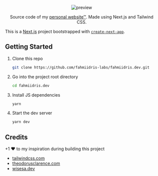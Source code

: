 <p align="center">
  <img src="https://www.fahmiidris.dev/images/preview.jpg" alt='preview'>
</p>
<p align="center">
  Source code of my <a href='https://www.fahmiidris.dev'>personal website™</a>. Made using Next.js and Tailwind CSS.
</p>

This is a [Next.js](https://nextjs.org/) project bootstrapped with [`create-next-app`](https://github.com/vercel/next.js/tree/canary/packages/create-next-app).

## Getting Started

1. Clone this repo

   ```sh
   git clone https://github.com/fahmiidris-labs/fahmiidris.dev.git
   ```

2. Go into the project root directory

   ```sh
   cd fahmiidris.dev
   ```

3. Install JS dependencies

   ```sh
   yarn
   ```

4. Start the dev server

   ```sh
   yarn dev
   ```

## Credits

+1 :heart: to my inspiration during building this project

- [tailwindcss.com](https://tailwindcss.com/)
- [theodorusclarence.com](https://theodorusclarence.com/)
- [wisesa.dev](https://wisesa.dev/)
